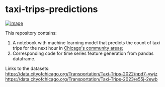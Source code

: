 # taxi-trips-predictions
[![image](https://raw.githubusercontent.com/jupyter/design/0ed7f5798358c203d8bc6c1ce0f46d9c8294fd4e/logos/Badges/nbviewer_badge.svg)](https://nbviewer.org/github/tmvfb/taxi-trips-predictions/blob/main/notebook.ipynb)

This repository contains:
1. A notebook with machine learning model that predicts the count of taxi trips for the next hour in [Chicago's community areas](https://en.wikipedia.org/wiki/Community_areas_in_Chicago);
2. Corresponding code for time series feature generation from pandas dataframe.  
  
Links to the datasets:  
https://data.cityofchicago.org/Transportation/Taxi-Trips-2022/npd7-ywjz  
https://data.cityofchicago.org/Transportation/Taxi-Trips-2023/e55j-2ewb
